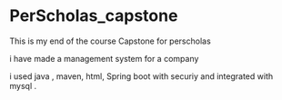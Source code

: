 # PerScholas_capstone

This is my end of the course Capstone for perscholas

i have made a management system for a company 

i used
java , maven, html, Spring boot with securiy and integrated with mysql .

